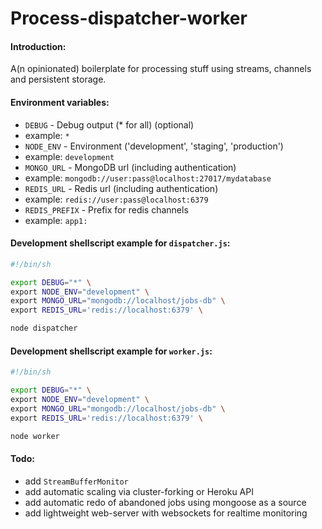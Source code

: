 Process-dispatcher-worker
=========================

#### Introduction:
A(n opinionated) boilerplate for processing stuff using streams, channels and persistent storage.

#### Environment variables:
* `DEBUG` - Debug output (* for all) (optional)
 * example: `*`
* `NODE_ENV` - Environment ('development', 'staging', 'production')
 * example: `development`
* `MONGO_URL` - MongoDB url (including authentication)
 * example: `mongodb://user:pass@localhost:27017/mydatabase`
* `REDIS_URL` - Redis url (including authentication)
 * example: `redis://user:pass@localhost:6379`
* `REDIS_PREFIX` - Prefix for redis channels
 * example: `app1:`

#### Development shellscript example for `dispatcher.js`:
```sh
#!/bin/sh

export DEBUG="*" \
export NODE_ENV="development" \
export MONGO_URL="mongodb://localhost/jobs-db" \
export REDIS_URL='redis://localhost:6379' \

node dispatcher
```

#### Development shellscript example for `worker.js`:
```sh
#!/bin/sh

export DEBUG="*" \
export NODE_ENV="development" \
export MONGO_URL="mongodb://localhost/jobs-db" \
export REDIS_URL='redis://localhost:6379' \

node worker
```

#### Todo:
* add `StreamBufferMonitor`
* add automatic scaling via cluster-forking or Heroku API
* add automatic redo of abandoned jobs using mongoose as a source
* add lightweight web-server with websockets for realtime monitoring
